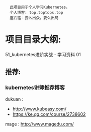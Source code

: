 ```
  此项目用于个人学习Kubernetes。
  个人博客: top.toptops.top
  座右铭：要么出众，要么出局
```
# 项目目录大纲:
  51_kubernetes进阶实战 
    - 学习资料
  01

## 推荐:
### kubernetes讲师推荐博客

dukuan : 
  - http://www.kubeasy.com/
  - https://ke.qq.com/course/2738602

mage   : http://www.magedu.com/
